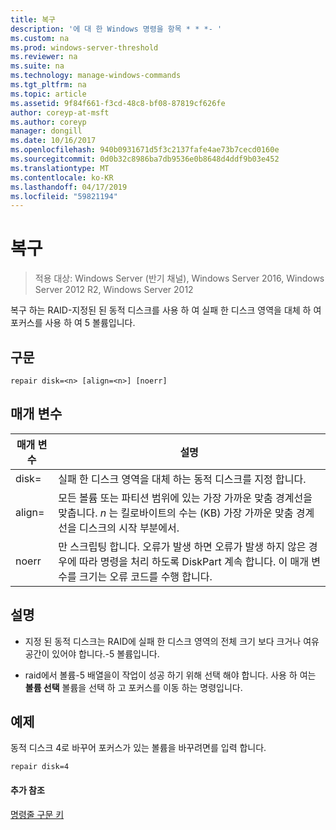 ```yaml
---
title: 복구
description: '에 대 한 Windows 명령을 항목 * * *- '
ms.custom: na
ms.prod: windows-server-threshold
ms.reviewer: na
ms.suite: na
ms.technology: manage-windows-commands
ms.tgt_pltfrm: na
ms.topic: article
ms.assetid: 9f84f661-f3cd-48c8-bf08-87819cf626fe
author: coreyp-at-msft
ms.author: coreyp
manager: dongill
ms.date: 10/16/2017
ms.openlocfilehash: 940b0931671d5f3c2137fafe4ae73b7cecd0160e
ms.sourcegitcommit: 0d0b32c8986ba7db9536e0b8648d4ddf9b03e452
ms.translationtype: MT
ms.contentlocale: ko-KR
ms.lasthandoff: 04/17/2019
ms.locfileid: "59821194"
---
```

# <a name="repair"></a>복구

>적용 대상: Windows Server (반기 채널), Windows Server 2016, Windows Server 2012 R2, Windows Server 2012

복구 하는 RAID\-지정된 된 동적 디스크를 사용 하 여 실패 한 디스크 영역을 대체 하 여 포커스를 사용 하 여 5 볼륨입니다.  
  
  
  
## <a name="syntax"></a>구문  
  
```  
repair disk=<n> [align=<n>] [noerr]  
```  
  
## <a name="parameters"></a>매개 변수  
  
|매개 변수|설명|  
|-------|--------|  
|disk\=<n>|실패 한 디스크 영역을 대체 하는 동적 디스크를 지정 합니다.|  
|align\=<n>|모든 볼륨 또는 파티션 범위에 있는 가장 가까운 맞춤 경계선을 맞춥니다. *n* 는 킬로바이트의 수는 \(KB\) 가장 가까운 맞춤 경계선을 디스크의 시작 부분에서.|  
|noerr|만 스크립팅 합니다. 오류가 발생 하면 오류가 발생 하지 않은 경우에 따라 명령을 처리 하도록 DiskPart 계속 합니다. 이 매개 변수를 크기는 오류 코드를 수행 합니다.|  
  
## <a name="remarks"></a>설명  
  
-   지정 된 동적 디스크는 RAID에 실패 한 디스크 영역의 전체 크기 보다 크거나 여유 공간이 있어야 합니다.\-5 볼륨입니다.  
  
-   raid에서 볼륨\-5 배열을이 작업이 성공 하기 위해 선택 해야 합니다. 사용 하 여는 **볼륨 선택** 볼륨을 선택 하 고 포커스를 이동 하는 명령입니다.  
  
## <a name="BKMK_examples"></a>예제  
동적 디스크 4로 바꾸어 포커스가 있는 볼륨을 바꾸려면를 입력 합니다.  
  
```  
repair disk=4  
```  
  
#### <a name="additional-references"></a>추가 참조  
[명령줄 구문 키](command-line-syntax-key.md)  
  

  

